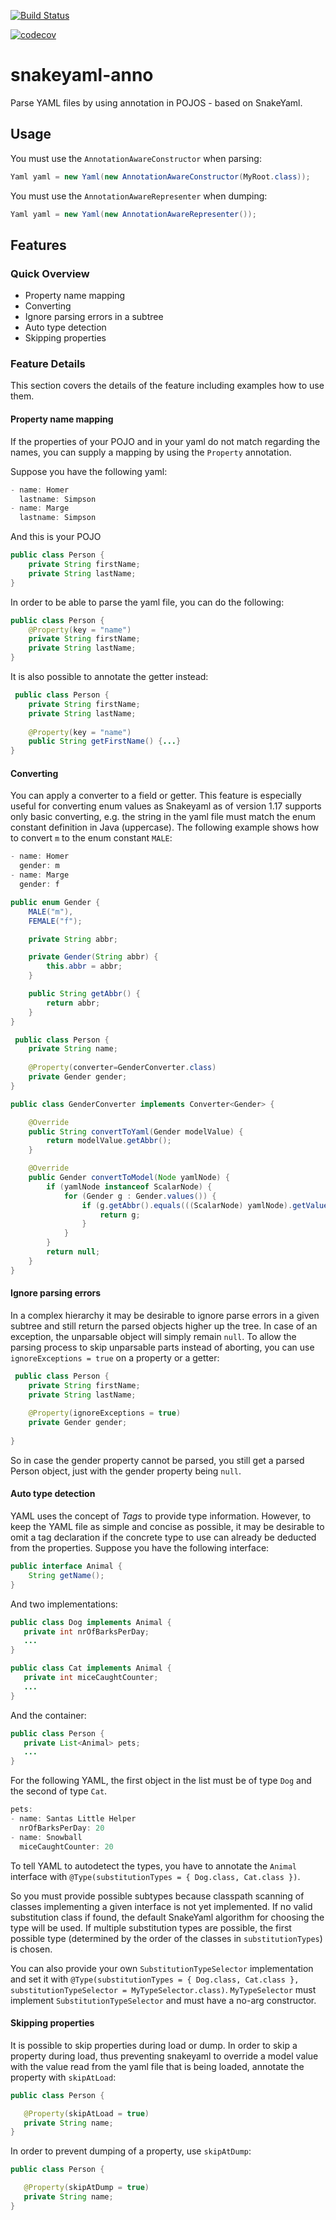 [![Build Status](https://travis-ci.org/beosign/snakeyaml-anno.svg?branch=development)](https://travis-ci.org/beosign/snakeyaml-anno)

[![codecov](https://codecov.io/gh/beosign/snakeyaml-anno/branch/development/graph/badge.svg)](https://codecov.io/gh/beosign/snakeyaml-anno?branch=development)


# snakeyaml-anno
Parse YAML files by using annotation in POJOS - based on SnakeYaml.

## Usage
You must use the ```AnnotationAwareConstructor``` when parsing:

```java
Yaml yaml = new Yaml(new AnnotationAwareConstructor(MyRoot.class));
```

You must use the ```AnnotationAwareRepresenter``` when dumping:

```java
Yaml yaml = new Yaml(new AnnotationAwareRepresenter());
```

## Features

### Quick Overview

* Property name mapping
* Converting
* Ignore parsing errors in a subtree
* Auto type detection
* Skipping properties

### Feature Details

This section covers the details of the feature including examples how to use them. 

#### Property name mapping
If the properties of your POJO and in your yaml do not match regarding the names, you can supply a mapping by using the ```Property``` annotation.

Suppose you have the following yaml:

```javascript
- name: Homer
  lastname: Simpson
- name: Marge
  lastname: Simpson
```

And this is your POJO

```java
public class Person {
    private String firstName;
    private String lastName;
}
```

In order to be able to parse the yaml file, you can do the following:

```java
public class Person {
    @Property(key = "name")
    private String firstName;
    private String lastName;
}
```
   
It is also possible to annotate the getter instead:

```java 
 public class Person {     
    private String firstName;
    private String lastName;
  
    @Property(key = "name")
    public String getFirstName() {...}
}
```

#### Converting
You can apply a converter to a field or getter. This feature is especially useful for converting enum values as Snakeyaml as of version 1.17 supports only basic converting, e.g. the string in the yaml file must match the enum constant definition in Java (uppercase).
The following example shows how to convert ```m``` to the enum constant ```MALE```:

```javascript
- name: Homer
  gender: m
- name: Marge
  gender: f
```

```java
public enum Gender {
    MALE("m"),
    FEMALE("f");

    private String abbr;

    private Gender(String abbr) {
        this.abbr = abbr;
    }

    public String getAbbr() {
        return abbr;
    }
}
```

```java 
 public class Person {     
    private String name;
   
    @Property(converter=GenderConverter.class)
    private Gender gender;
}
```

```java 
public class GenderConverter implements Converter<Gender> {

    @Override
    public String convertToYaml(Gender modelValue) {
        return modelValue.getAbbr();
    }

    @Override
    public Gender convertToModel(Node yamlNode) {
        if (yamlNode instanceof ScalarNode) {
            for (Gender g : Gender.values()) {
                if (g.getAbbr().equals(((ScalarNode) yamlNode).getValue())) {
                    return g;
                }
            }
        }
        return null;
    }
}
```

#### Ignore parsing errors
In a complex hierarchy it may be desirable to ignore parse errors in a given subtree and still return the parsed objects higher up the tree. In case of an exception, the unparsable object will simply remain ```null```. To allow the parsing process to skip unparsable parts instead of aborting, you can use ```ignoreExceptions = true``` on a property or a getter:

```java 
 public class Person {     
    private String firstName;
    private String lastName;
    
    @Property(ignoreExceptions = true)
    private Gender gender;
  
}
```

So in case the gender property cannot be parsed, you still get a parsed Person object, just with the gender property being ```null```.

#### Auto type detection
YAML uses the concept of _Tags_ to provide type information. However, to keep the YAML file as simple and concise as possible, it may be desirable to omit a tag declaration if the concrete type to use can already be deducted from the properties. Suppose you have the following interface:

```java 
public interface Animal {     
    String getName();  
}
```

And two implementations:

```java 
public class Dog implements Animal {     
   private int nrOfBarksPerDay;  
   ...
}
```

```java 
public class Cat implements Animal {     
   private int miceCaughtCounter;  
   ...
}
```

And the container:
```java 
public class Person {     
   private List<Animal> pets;  
   ...
}
```

For the following YAML, the first object in the list must be of type ```Dog``` and the second of type ```Cat```.

```javascript
pets:
- name: Santas Little Helper
  nrOfBarksPerDay: 20
- name: Snowball
  miceCaughtCounter: 20
```

To tell YAML to autodetect the types, you have to annotate the ```Animal``` interface with ```@Type(substitutionTypes = { Dog.class, Cat.class })```.

So you must provide possible subtypes because classpath scanning of classes implementing a given interface is not yet implemented.
If no valid substitution class if found, the default SnakeYaml algorithm for choosing the type will be used. If multiple substitution types are possible, the first possible type (determined by the order of the classes in ```substitutionTypes```) is chosen.

You can also provide your own ```SubstitutionTypeSelector``` implementation and set it with ```@Type(substitutionTypes = { Dog.class, Cat.class }, substitutionTypeSelector = MyTypeSelector.class)```.  ```MyTypeSelector``` must implement ```SubstitutionTypeSelector``` and must have a no-arg constructor.

#### Skipping properties
It is possible to skip properties during load or dump. In order to skip a property during load, thus preventing snakeyaml to override a model value with the value read from the yaml file that is being loaded, annotate the property with ```skipAtLoad```:

```java 
public class Person {

   @Property(skipAtLoad = true)     
   private String name;
}
```

In order to prevent dumping of a property, use ```skipAtDump```:
 
```java 
public class Person {

   @Property(skipAtDump = true)     
   private String name;
}
``` 
 
